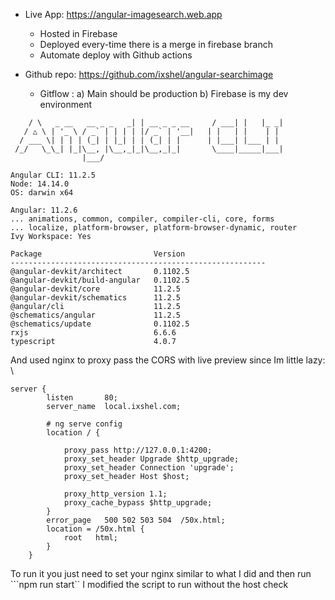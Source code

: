 * Live App: https://angular-imagesearch.web.app
  - Hosted in Firebase
  - Deployed every-time there is a merge in firebase branch 
  - Automate deploy with Github actions

* Github repo: https://github.com/ixshel/angular-searchimage
  - Gitflow : 
    a) Main should be production
    b) Firebase is my dev environment

```     _                      _                 ____ _     ___
    / \   _ __   __ _ _   _| | __ _ _ __     / ___| |   |_ _|
   / △ \ | '_ \ / _` | | | | |/ _` | '__|   | |   | |    | |
  / ___ \| | | | (_| | |_| | | (_| | |      | |___| |___ | |
 /_/   \_\_| |_|\__, |\__,_|_|\__,_|_|       \____|_____|___|
                |___/
```    

```
Angular CLI: 11.2.5
Node: 14.14.0
OS: darwin x64

Angular: 11.2.6
... animations, common, compiler, compiler-cli, core, forms
... localize, platform-browser, platform-browser-dynamic, router
Ivy Workspace: Yes

Package                         Version
---------------------------------------------------------
@angular-devkit/architect       0.1102.5
@angular-devkit/build-angular   0.1102.5
@angular-devkit/core            11.2.5
@angular-devkit/schematics      11.2.5
@angular/cli                    11.2.5
@schematics/angular             11.2.5
@schematics/update              0.1102.5
rxjs                            6.6.6
typescript                      4.0.7
```

And used nginx to proxy pass the CORS with live preview since Im little lazy: \

```
server {
        listen       80;
        server_name  local.ixshel.com;

        # ng serve config
        location / {

            proxy_pass http://127.0.0.1:4200;
            proxy_set_header Upgrade $http_upgrade;
            proxy_set_header Connection 'upgrade';
            proxy_set_header Host $host;

            proxy_http_version 1.1;
            proxy_cache_bypass $http_upgrade;
        }
        error_page   500 502 503 504  /50x.html;
        location = /50x.html {
            root   html;
        }
    }
```

To run it you just need to set your nginx similar to what I did and then run ```npm run start`` I modified the script to run without the host check